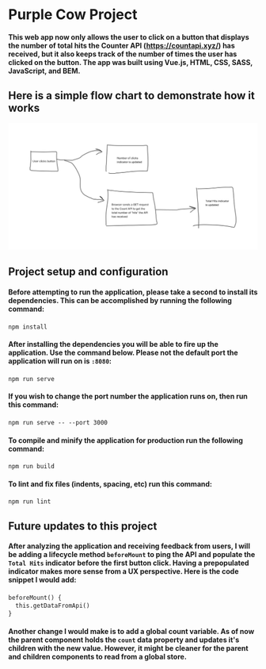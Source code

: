 # Purple Cow Project
#### This web app now only allows the user to click on a button that displays the number of total hits the Counter API (https://countapi.xyz/) has received, but it also keeps track of the number of times the user has clicked on the button. The app was built using Vue.js, HTML, CSS, SASS, JavaScript, and BEM.

## Here is a simple flow chart to demonstrate how it works
<img src="./src/assets/flowchart.jpg" alt="">

## Project setup and configuration
#### Before attempting to run the application, please take a second to install its dependencies. This can be accomplished by running the following command:
```
npm install
```
#### After installing the dependencies you will be able to fire up the application. Use the command below. Please not the default port the application will run on is `:8080`:  
```
npm run serve
```
#### If you wish to change the port number the application runs on, then run this command:
```
npm run serve -- --port 3000
```
#### To compile and minify the application for production run the following command:
```
npm run build
```
#### To lint and fix files (indents, spacing, etc) run this command:
```
npm run lint
```

## Future updates to this project
#### After analyzing the application and receiving feedback from users, I will be adding a lifecycle method `beforeMount` to ping the API and populate the `Total Hits` indicator before the first button click. Having a prepopulated indicator makes more sense from a UX perspective. Here is the code snippet I would add:
```
beforeMount() {
  this.getDataFromApi()
}
```

#### Another change I would make is to add a global count variable. As of now the parent component holds the `count` data property and updates it's children with the new value. However, it might be cleaner for the parent and children components to read from a global store.


